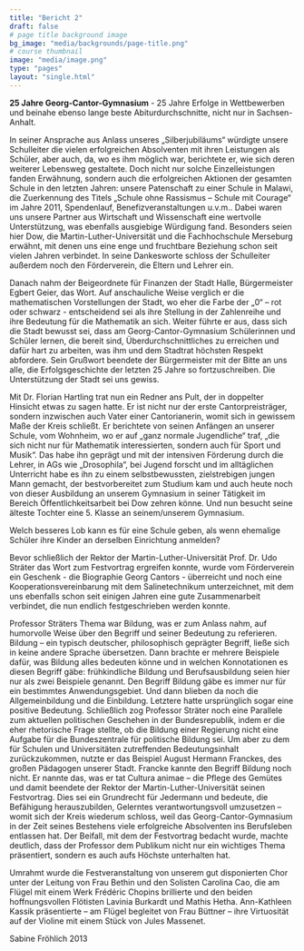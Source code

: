 ```yaml
---
title: "Bericht 2"
draft: false
# page title background image
bg_image: "media/backgrounds/page-title.png"
# course thumbnail
image: "media/image.png"
type: "pages"
layout: "single.html"
---
```


**25 Jahre Georg-Cantor-Gymnasium** - 25 Jahre Erfolge in Wettbewerben und beinahe ebenso lange beste Abiturdurchschnitte, nicht nur in Sachsen-Anhalt.

In seiner Ansprache aus Anlass unseres „Silberjubiläums“ würdigte unsere Schulleiter die vielen erfolgreichen Absolventen mit ihren Leistungen als Schüler, aber auch, da, wo es ihm möglich war, berichtete er, wie sich deren weiterer Lebensweg gestaltete. Doch nicht nur solche Einzelleistungen fanden Erwähnung, sondern auch die erfolgreichen Aktionen der gesamten Schule in den letzten Jahren: unsere Patenschaft zu einer Schule in Malawi, die Zuerkennung des Titels „Schule ohne Rassismus – Schule mit Courage“ im Jahre 2011, Spendenlauf, Benefizveranstaltungen u.v.m.. Dabei waren uns unsere Partner aus Wirtschaft und Wissenschaft eine wertvolle Unterstützung, was ebenfalls ausgiebige Würdigung fand. Besonders seien hier Dow, die Martin-Luther-Universität und die Fachhochschule Merseburg erwähnt, mit denen uns eine enge und fruchtbare Beziehung schon seit vielen Jahren verbindet. In seine Dankesworte schloss der Schulleiter außerdem noch den Förderverein, die Eltern und Lehrer ein.

Danach nahm der Beigeordnete für Finanzen der Stadt Halle, Bürgermeister Egbert Geier, das Wort. Auf anschauliche Weise verglich er die mathematischen Vorstellungen der Stadt, wo eher die Farbe der „0“ – rot oder schwarz - entscheidend sei als ihre Stellung in der Zahlenreihe und ihre Bedeutung für die Mathematik an sich. Weiter führte er aus, dass sich die Stadt bewusst sei, dass am Georg-Cantor-Gymnasium Schülerinnen und Schüler lernen, die bereit sind, Überdurchschnittliches zu erreichen und dafür hart zu arbeiten, was ihm und dem Stadtrat höchsten Respekt abfordere. Sein Grußwort beendete der Bürgermeister mit der Bitte an uns alle, die Erfolgsgeschichte der letzten 25 Jahre so fortzuschreiben. Die Unterstützung der Stadt sei uns gewiss.

Mit Dr. Florian Hartling trat nun ein Redner ans Pult, der in doppelter Hinsicht etwas zu sagen hatte. Er ist nicht nur der erste Cantorpreisträger, sondern inzwischen auch Vater einer Cantorianerin, womit sich in gewissem Maße der Kreis schließt. Er berichtete von seinen Anfängen an unserer Schule, vom Wohnheim, wo er auf „ganz normale Jugendliche“ traf, „die sich nicht nur für Mathematik interessierten, sondern auch für Sport und Musik“. Das habe ihn geprägt und mit der intensiven Förderung durch die Lehrer, in AGs wie „Drosophila“, bei Jugend forscht und im alltäglichen Unterricht habe es ihn zu einem selbstbewussten, zielstrebigen jungen Mann gemacht, der bestvorbereitet zum Studium kam und auch heute noch von dieser Ausbildung an unserem Gymnasium in seiner Tätigkeit im Bereich Öffentlichkeitsarbeit bei Dow zehren könne. Und nun besucht seine älteste Tochter eine 5. Klasse an seinem/unserem Gymnasium.

Welch besseres Lob kann es für eine Schule geben, als wenn ehemalige Schüler ihre Kinder an derselben Einrichtung anmelden?

Bevor schließlich der Rektor der Martin-Luther-Universität Prof. Dr. Udo Sträter das Wort zum Festvortrag ergreifen konnte, wurde vom Förderverein ein Geschenk - die Biographie Georg Cantors - überreicht und noch eine Kooperationsvereinbarung mit dem Salinetechnikum unterzeichnet, mit dem uns ebenfalls schon seit einigen Jahren eine gute Zusammenarbeit verbindet, die nun endlich festgeschrieben werden konnte.

Professor Sträters Thema war Bildung, was er zum Anlass nahm, auf humorvolle Weise über den Begriff und seiner Bedeutung zu referieren. Bildung – ein typisch deutscher, philosophisch geprägter Begriff, ließe sich in keine andere Sprache übersetzen. Dann brachte er mehrere Beispiele dafür, was Bildung alles bedeuten könne und in welchen Konnotationen es diesen Begriff gäbe: frühkindliche Bildung und Berufsausbildung seien hier nur als zwei Beispiele genannt. Den Begriff Bildung gäbe es immer nur für ein bestimmtes Anwendungsgebiet. Und dann blieben da noch die Allgemeinbildung und die Einbildung. Letztere hatte ursprünglich sogar eine positive Bedeutung. Schließlich zog Professor Sträter noch eine Parallele zum aktuellen politischen Geschehen in der Bundesrepublik, indem er die eher rhetorische Frage stellte, ob die Bildung einer Regierung nicht eine Aufgabe für die Bundeszentrale für politische Bildung sei. Um aber zu dem für Schulen und Universitäten zutreffenden Bedeutungsinhalt zurückzukommen, nutzte er das Beispiel August Hermann Franckes, des großen Pädagogen unserer Stadt. Francke kannte den Begriff Bildung noch nicht. Er nannte das, was er tat Cultura animae – die Pflege des Gemütes und damit beendete der Rektor der Martin-Luther-Universität seinen Festvortrag. Dies sei ein Grundrecht für Jedermann und bedeute, die Befähigung herauszubilden, Gelerntes verantwortungsvoll umzusetzen – womit sich der Kreis wiederum schloss, weil das Georg-Cantor-Gymnasium in der Zeit seines Bestehens viele erfolgreiche Absolventen ins Berufsleben entlassen hat. Der Beifall, mit dem der Festvortrag bedacht wurde, machte deutlich, dass der Professor dem Publikum nicht nur ein wichtiges Thema präsentiert, sondern es auch aufs Höchste unterhalten hat.

Umrahmt wurde die Festveranstaltung von unserem gut disponierten Chor unter der Leitung von Frau Bethin und den Solisten Carolina Cao, die am Flügel mit einem Werk Frédéric Chopins brillierte und den beiden hoffnungsvollen Flötisten Lavinia Burkardt und Mathis Hetha. Ann-Kathleen Kassik präsentierte – am Flügel begleitet von Frau Büttner – ihre Virtuosität auf der Violine mit einem Stück von Jules Massenet.

Sabine Fröhlich 2013
